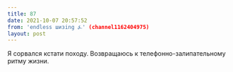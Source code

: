 ```yaml
---
title: 87
date: 2021-10-07 20:57:52
from: 'endless шизing ⍼' (channel1162404975)
layout: post
---
```


Я сорвался кстати походу. Возвращаюсь к телефонно-залипательному ритму жизни.
